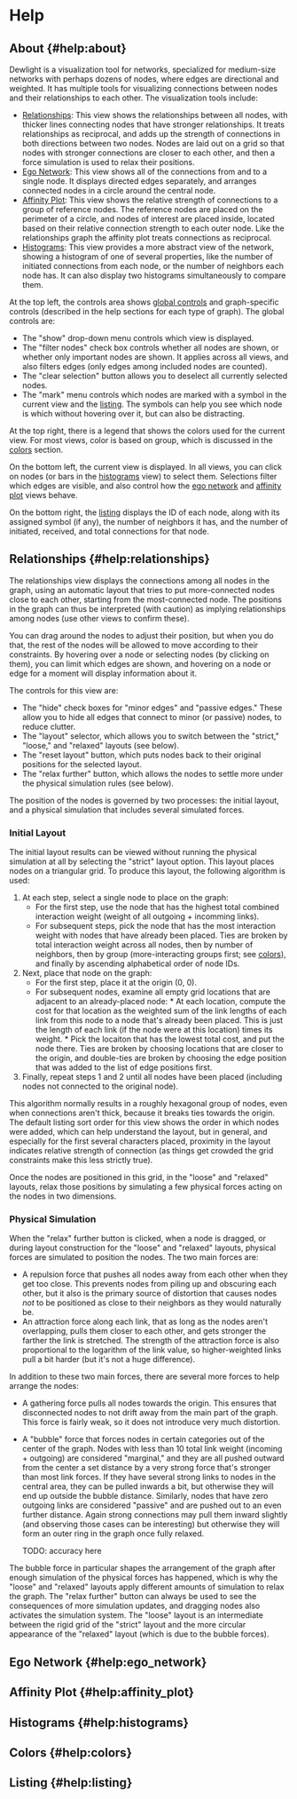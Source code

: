 # Help

## About {#help:about}

Dewlight is a visualization tool for networks, specialized for medium-size
networks with perhaps dozens of nodes, where edges are directional and
weighted. It has multiple tools for visualizing connections between nodes and
their relationships to each other. The visualization tools include:

- [Relationships](#help:relationships): This view shows the relationships
  between all nodes, with thicker lines connecting nodes that have stronger
  relationships. It treats relationships as reciprocal, and adds up the
  strength of connections in both directions between two nodes. Nodes are laid
  out on a grid so that nodes with stronger connections are closer to each
  other, and then a force simulation is used to relax their positions.
- [Ego Network](#help:ego_network): This view shows all of the connections from
  and to a single node. It displays directed edges separately, and arranges
  connected nodes in a circle around the central node.
- [Affinity Plot](#help:affinity_plot): This view shows the relative strength
  of connections to a group of reference nodes. The reference nodes are placed
  on the perimeter of a circle, and nodes of interest are placed inside,
  located based on their relative connection strength to each outer node. Like
  the relationships graph the affinity plot treats connections as reciprocal.
- [Histograms](#help:histograms): This view provides a more abstract view of
  the network, showing a histogram of one of several properties, like the
  number of initiated connections from each node, or the number of neighbors
  each node has. It can also display two histograms simultaneously to compare
  them.

At the top left, the controls area shows [global controls](#help:controls) and
graph-specific controls (described in the help sections for each type of
graph). The global controls are:

- The "show" drop-down menu controls which view is displayed.
- The "filter nodes" check box controls whether all nodes are shown, or whether
  only important nodes are shown. It applies across all views, and also filters
  edges (only edges among included nodes are counted).
- The "clear selection" button allows you to deselect all currently selected
  nodes.
- The "mark" menu controls which nodes are marked with a symbol in the current
  view and the [listing](#help:listing). The symbols can help you see which
  node is which without hovering over it, but can also be distracting.

At the top right, there is a legend that shows the colors used for the current
view. For most views, color is based on group, which is discussed in the
[colors](#help:colors) section.

On the bottom left, the current view is displayed. In all views, you can click
on nodes (or bars in the [histograms](#help:histograms) view) to select them.
Selections filter which edges are visible, and also control how the [ego
network](#help:ego_network) and [affinity plot](#help:affinity_plot) views
behave.

On the bottom right, the [listing](#help:listing) displays the ID of each node,
along with its assigned symbol (if any), the number of neighbors it has, and
the number of initiated, received, and total connections for that node.

## Relationships {#help:relationships}

The relationships view displays the connections among all nodes in the graph,
using an automatic layout that tries to put more-connected nodes close to each
other, starting from the most-connected node. The positions in the graph can
thus be interpreted (with caution) as implying relationships among nodes (use
other views to confirm these).

You can drag around the nodes to adjust their position, but when you do that,
the rest of the nodes will be allowed to move according to their constraints.
By hovering over a node or selecting nodes (by clicking on them), you can limit
which edges are shown, and hovering on a node or edge for a moment will display
information about it.

The controls for this view are:

- The "hide" check boxes for "minor edges" and "passive edges." These allow you
  to hide all edges that connect to minor (or passive) nodes, to reduce
  clutter.
- The "layout" selector, which allows you to switch between the "strict,"
  "loose," and "relaxed" layouts (see below).
- The "reset layout" button, which puts nodes back to their original positions
  for the selected layout.
- The "relax further" button, which allows the nodes to settle more under the
  physical simulation rules (see below).

The position of the nodes is governed by two processes: the initial layout, and
a physical simulation that includes several simulated forces.

### Initial Layout

The initial layout results can be viewed without running the physical
simulation at all by selecting the "strict" layout option. This layout places
nodes on a triangular grid. To produce this layout, the following algorithm is
used:

1. At each step, select a single node to place on the graph:
    - For the first step, use the node that has the highest total combined
      interaction weight (weight of all outgoing + incomming links).
    - For subsequent steps, pick the node that has the most interaction weight
      with nodes that have already been placed. Ties are broken by total
      interaction weight across all nodes, then by number of neighbors, then by
      group (more-interacting groups first; see [colors](#help:colors)), and
      finally by ascending alphabetical order of node IDs.
2. Next, place that node on the graph:
    - For the first step, place it at the origin (0, 0).
    - For subsequent nodes, examine all empty grid locations that are adjacent
      to an already-placed node:
          * At each location, compute the cost for that location as the
            weighted sum of the link lengths of each link from this node to a
            node that's already been placed. This is just the length of each
            link (if the node were at this location) times its weight.
          * Pick the locaiton that has the lowest total cost, and put the node
            there. Ties are broken by choosing locations that are closer to the
            origin, and double-ties are broken by choosing the edge position
            that was added to the list of edge positions first.
3. Finally, repeat steps 1 and 2 until all nodes have been placed (including
   nodes not connected to the original node).

This algorithm normally results in a roughly hexagonal group of nodes, even
when connections aren't thick, because it breaks ties towards the origin. The
default listing sort order for this view shows the order in which nodes were
added, which can help understand the layout, but in general, and especially for
the first several characters placed, proximity in the layout indicates relative
strength of connection (as things get crowded the grid constraints make this
less strictly true).

Once the nodes are positioned in this grid, in the "loose" and "relaxed"
layouts, relax those positions by simulating a few physical forces acting on
the nodes in two dimensions.

### Physical Simulation

When the "relax" further button is clicked, when a node is dragged, or during
layout construction for the "loose" and "relaxed" layouts, physical forces are
simulated to position the nodes. The two main forces are:

- A repulsion force that pushes all nodes away from each other when they get
  too close. This prevents nodes from piling up and obscuring each other, but
  it also is the primary source of distortion that causes nodes *not* to be
  positioned as close to their neighbors as they would naturally be.
- An attraction force along each link, that as long as the nodes aren't
  overlapping, pulls them closer to each other, and gets stronger the farther
  the link is stretched. The strength of the attraction force is also
  proportional to the logarithm of the link value, so higher-weighted links
  pull a bit harder (but it's not a huge difference).

In addition to these two main forces, there are several more forces to help
arrange the nodes:

- A gathering force pulls all nodes towards the origin. This ensures that
  disconnected nodes to not drift away from the main part of the graph. This
  force is fairly weak, so it does not introduce very much distortion.
- A "bubble" force that forces nodes in certain categories out of the center
  of the graph. Nodes with less than 10 total link weight (incoming +
  outgoing) are considered "marginal," and they are all pushed outward from the
  center a set distance by a very strong force that's stronger than most link
  forces. If they have several strong links to nodes in the central area, they
  can be pulled inwards a bit, but otherwise they will end up outside the
  bubble distance. Similarly, nodes that have zero outgoing links are
  considered "passive" and are pushed out to an even further distance. Again
  strong connections may pull them inward slightly (and observing those cases
  can be interesting) but otherwise they will form an outer ring in the graph
  once fully relaxed.

  TODO: accuracy here

The bubble force in particular shapes the arrangement of the graph after enough
simulation of the physical forces has happened, which is why the "loose" and
"relaxed" layouts apply different amounts of simulation to relax the graph. The
"relax further" button can always be used to see the consequences of more
simulation updates, and dragging nodes also activates the simulation system.
The "loose" layout is an intermediate between the rigid grid of the "strict"
layout and the more circular appearance of the "relaxed" layout (which is due
to the bubble forces).


## Ego Network {#help:ego_network}

## Affinity Plot {#help:affinity_plot}

## Histograms {#help:histograms}

## Colors {#help:colors}

## Listing {#help:listing}
